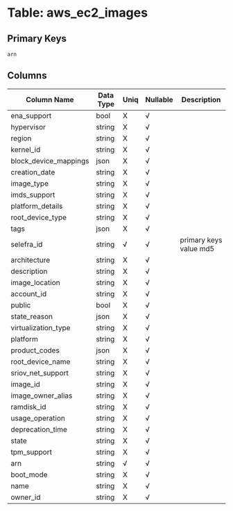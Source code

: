 # Table: aws_ec2_images

## Primary Keys 

```
arn
```


## Columns 

|  Column Name   |  Data Type  | Uniq | Nullable | Description | 
|  ----  | ----  | ----  | ----  | ---- | 
| ena_support | bool | X | √ |  | 
| hypervisor | string | X | √ |  | 
| region | string | X | √ |  | 
| kernel_id | string | X | √ |  | 
| block_device_mappings | json | X | √ |  | 
| creation_date | string | X | √ |  | 
| image_type | string | X | √ |  | 
| imds_support | string | X | √ |  | 
| platform_details | string | X | √ |  | 
| root_device_type | string | X | √ |  | 
| tags | json | X | √ |  | 
| selefra_id | string | √ | √ | primary keys value md5 | 
| architecture | string | X | √ |  | 
| description | string | X | √ |  | 
| image_location | string | X | √ |  | 
| account_id | string | X | √ |  | 
| public | bool | X | √ |  | 
| state_reason | json | X | √ |  | 
| virtualization_type | string | X | √ |  | 
| platform | string | X | √ |  | 
| product_codes | json | X | √ |  | 
| root_device_name | string | X | √ |  | 
| sriov_net_support | string | X | √ |  | 
| image_id | string | X | √ |  | 
| image_owner_alias | string | X | √ |  | 
| ramdisk_id | string | X | √ |  | 
| usage_operation | string | X | √ |  | 
| deprecation_time | string | X | √ |  | 
| state | string | X | √ |  | 
| tpm_support | string | X | √ |  | 
| arn | string | √ | √ |  | 
| boot_mode | string | X | √ |  | 
| name | string | X | √ |  | 
| owner_id | string | X | √ |  | 


